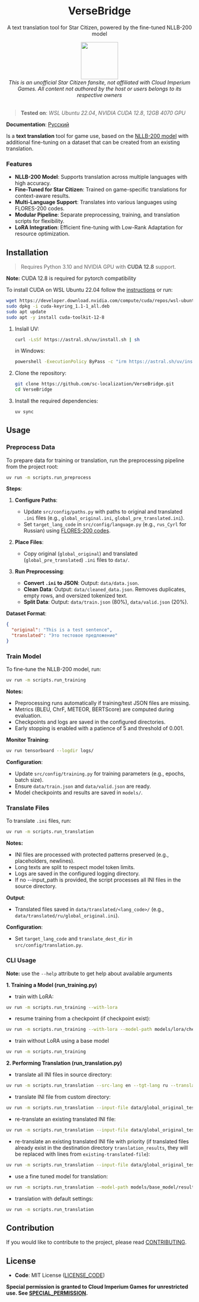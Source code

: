 <div align="center">
  <h1>VerseBridge</h1>

  <p>A text translation tool for Star Citizen, powered by the fine-tuned NLLB-200 model</p>
  
  <img src="https://github.com/user-attachments/assets/cde49eaa-f857-4be0-a2c7-215bd9c0a471" width="100">
</div>

<div align="center">
   <i>This is an unofficial Star Citizen fansite, not affiliated with Cloud Imperium Games. All content not authored by the host or users belongs to its respective owners</i>
</div>

<br>

> **Tested on**: _WSL Ubuntu 22.04_, _NVIDIA CUDA 12.8_, _12GB 4070 GPU_

**Documentation**: [Русский](doc/README_RU.md)

Is a **text translation** tool for game use, based on the [NLLB-200 model](https://huggingface.co/facebook/nllb-200-distilled-1.3B) with additional fine-tuning on a dataset that can be created from an existing translation.

### Features

- **NLLB-200 Model**: Supports translation across multiple languages with high accuracy.
- **Fine-Tuned for Star Citizen**: Trained on game-specific translations for context-aware results.
- **Multi-Language Support**: Translates into various languages using FLORES-200 codes.
- **Modular Pipeline**: Separate preprocessing, training, and translation scripts for flexibility.
- **LoRA Integration**: Efficient fine-tuning with Low-Rank Adaptation for resource optimization.

## Installation

> Requires Python 3.10 and NVIDIA GPU with **CUDA 12.8** support. 

**Note:** CUDA 12.8 is required for pytorch compatibility

To install CUDA on WSL Ubuntu 22.04 follow the [instructions](https://developer.nvidia.com/cuda-downloads?target_os=Linux&target_arch=x86_64&Distribution=WSL-Ubuntu&target_version=2.0&target_type=deb_network) or run:

```sh
wget https://developer.download.nvidia.com/compute/cuda/repos/wsl-ubuntu/x86_64/cuda-keyring_1.1-1_all.deb
sudo dpkg -i cuda-keyring_1.1-1_all.deb
sudo apt update
sudo apt -y install cuda-toolkit-12-8
``` 

1. Inslall UV:
   ```sh
   curl -LsSf https://astral.sh/uv/install.sh | sh
   ```
   in Windows:
   ```sh
   powershell -ExecutionPolicy ByPass -c "irm https://astral.sh/uv/install.ps1 | iex"
   ```
2. Clone the repository:
   ```sh
   git clone https://github.com/sc-localization/VerseBridge.git
   cd VerseBridge
   ```
3. Install the required dependencies:
   ```sh
   uv sync
   ```

## Usage

### Preprocess Data

To prepare data for training or translation, run the preprocessing pipeline from the project root:

```sh
uv run -m scripts.run_preprocess
```

**Steps**:

1. **Configure Paths**:

   - Update `src/config/paths.py` with paths to original and translated `.ini` files (e.g., `global_original.ini`, `global_pre_translated.ini`).
   - Set `target_lang_code` in `src/config/language.py` (e.g., `rus_Cyrl` for Russian) using [FLORES-200 codes](https://github.com/facebookresearch/flores/blob/main/flores200/README.md#languages-in-flores-200).

2. **Place Files**:

   - Copy original (`global_original`) and translated (`global_pre_translated`) `.ini` files to `data/`.

3. **Run Preprocessing**:
   - **Convert `.ini` to JSON**:
     Output: `data/data.json`.
   - **Clean Data**:
     Output: `data/cleaned_data.json`. Removes duplicates, empty rows, and oversized tokenized text.
   - **Split Data**:
     Output: `data/train.json` (80%), `data/valid.json` (20%).

**Dataset Format**:

```json
{
  "original": "This is a test sentence",
  "translated": "Это тестовое предложение"
}
```

### Train Model

To fine-tune the NLLB-200 model, run:

```sh
uv run -m scripts.run_training
```

**Notes:**

- Preprocessing runs automatically if training/test JSON files are missing.
- Metrics (BLEU, ChrF, METEOR, BERTScore) are computed during evaluation.
- Checkpoints and logs are saved in the configured directories.
- Early stopping is enabled with a patience of 5 and threshold of 0.001.

**Monitor Training**:

```sh
uv run tensorboard --logdir logs/
```

**Configuration**:

- Update `src/config/training.py` for training parameters (e.g., epochs, batch size).
- Ensure `data/train.json` and `data/valid.json` are ready.
- Model checkpoints and results are saved in `models/`.

### Translate Files

To translate `.ini` files, run:

```sh
uv run -m scripts.run_translation
```

**Notes:**

- INI files are processed with protected patterns preserved (e.g., placeholders, newlines).
- Long texts are split to respect model token limits.
- Logs are saved in the configured logging directory.
- If no --input_path is provided, the script processes all INI files in the source directory.

**Output**:

- Translated files saved in `data/translated/<lang_code>/` (e.g., `data/translated/ru/global_original.ini`).

**Configuration**:

- Set `target_lang_code` and `translate_dest_dir` in `src/config/translation.py`.

### CLI Usage

**Note:** use the `--help` attribute to get help about available arguments

**1. Training a Model (run_training.py)**

- train with LoRA:

```sh
uv run -m scripts.run_training --with-lora
```

- resume training from a checkpoint (if checkpoint exist):

```sh
uv run -m scripts.run_training --with-lora --model-path models/lora/checkpoints/checkpoints-100
```

- train without LoRA using a base model

```sh
uv run -m scripts.run_training
```

**2. Performing Translation (run_translation.py)**

- translate all INI files in source directory:

```sh
uv run -m scripts.run_translation --src-lang en --tgt-lang ru --translated_file_name translated.ini
```

- translate INI file from custom directory:

```sh
uv run -m scripts.run_translation --input-file data/global_original_test.ini
```

- re-translate an existing translated INI file:

```sh
uv run -m scripts.run_translation --input-file data/global_original_test.ini --existing-translated-file data/global_original_exist.ini
```

- re-translate an existing translated INI file with priority (if translated files already exist in the destination directory `translation_results`, they will be replaced with lines from `existing-translated-file`):

```sh
uv run -m scripts.run_translation --input-file data/global_original_test.ini --existing-translated-file data/global_original_exist.ini
```

- use a fine tuned model for translation:

```sh
uv run -m scripts.run_translation --model-path models/base_model/result
```

- translation with default settings:

```sh
uv run -m scripts.run_translation
```

## Contribution

If you would like to contribute to the project, please read [CONTRIBUTING](CONTRIBUTING.md).

## License

- **Code**: MIT License ([LICENSE_CODE](LICENSE_CODE))
  <!-- TODO: Add if a training dataset created from translations will be added to the repository -->
  <!-- - **Ru Translations**: Creative Commons BY-NC-SA 4.0 ([LICENSE_TRANSLATIONS](LICENSE_TRANSLATIONS)) -->

**Special permission is granted to Cloud Imperium Games for unrestricted use. See [SPECIAL_PERMISSION](SPECIAL_PERMISSION.md).**
